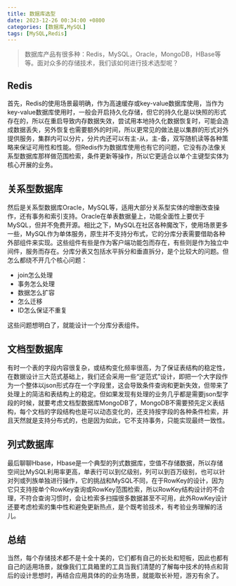 ```yaml
---
title: 数据库选型
date: 2023-12-26 00:34:00 +0800
categories: [数据库,MySQL]
tags: [MySQL,Redis]
---
```


> 数据库产品有很多种：Redis，MySQL，Oracle，MongoDB，HBase等等。面对众多的存储技术，我们该如何进行技术选型呢？

## Redis

首先，Redis的使用场景最明确，作为高速缓存或key-value数据库使用，当作为key-value数据库使用时，一般会开启持久化存储，但它的持久化是以快照的形式存在的，所以在重启导致内存数据失效，尝试用本地持久化数据恢复时，可能会造成数据丢失，另外恢复也需要额外的时间，所以更常见的做法是以集群的形式对外提供服务，集群内可以分片，分片内还可以有主-从，主-备，双写随机读等各种策略来保证可用性和性能。但Redis作为数据库使用也有它的问题，它没有办法像关系型数据库那样做范围检索，条件更新等操作，所以它更适合以单个主键型实体为核心开展的业务。

## 关系型数据库

然后是关系型数据库Oracle，MySQL等，适用大部分关系型实体的增删改查操作，还有事务和索引支持。Oracle在单表数据量上，功能全面性上要优于MySQL，但并不免费开源。相比之下，MySQL在社区各种魔改下，使用场景更多一些，MySQL作为单体服务，原生并不支持分布式，它的分库分表需要借助各种外部组件来实现。这些组件有些是作为客户端功能包而存在，有些则是作为独立中间件，服务而存在。分库分表又包括水平拆分和垂直拆分，是个比较大的问题。但怎么都绕不开几个核心问题：
- join怎么处理
- 事务怎么处理
- 数据怎么扩容
- 怎么迁移
- ID怎么保证不重复

这些问题想明白了，就能设计一个分库分表组件。

## 文档型数据库

有时一个表的字段内容很复杂，或结构变化频率很高，为了保证表结构的稳定性，在数据设计三大范式基础上，我们还会采用一些“逆范式”设计，即把一个大字段作为一个整体以json形式存在一个字段里，这会导致条件查询和更新失效，但带来了处理上的简洁和表结构上的稳定。但如果发现有处理的业务几乎都是需要json型字段的时候，就要考虑文档型数据库MongoDB了，MongoDB不需要预先定义表结构，每个文档的字段结构也是可以动态变化的，还支持按字段的各种条件检索，并且天然就是支持分布式的，也是因为如此，它不支持事务，只能实现最终一致性。

## 列式数据库

最后聊聊Hbase，Hbase是一个典型的列式数据库，空值不存储数据，所以存储空间比MySQL利用率更高，单表行可以到亿级别，列可以到百万级别，也可以针对列或列族单独进行操作，它的挑战和MySQL不同，在于RowKey的设计，因为它只支持按单个RowKey查询或RowKey范围检索，所以RowKey结构设计的不合理，不符合查询习惯时，会让检索多扫描很多数据甚至不可用，此外RowKey设计还要考虑检索的集中性和避免更新热点，是个既考验技术，有考验业务理解的活儿。

## 总结

当然，每个存储技术都不是十全十美的，它们都有自己的长处和短板，因此也都有自己的适用场景，就像我们工具箱里的工具当我们清楚的了解每中技术的特点和背后的设计思想时，再结合应用具体的的业务场景，就能取长补短，游刃有余了。